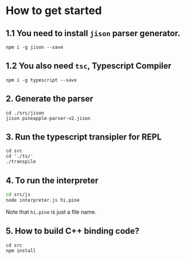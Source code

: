 # How to get started
## 1.1 You need to install `jison` parser generator.
```
npm i -g jison --save
```

## 1.2 You also need `tsc`, Typescript Compiler
```
npm i -g typescript --save
```

## 2. Generate the parser
```
cd ./src/jison
jison pineapple-parser-v2.jison
```

## 3. Run the typescript transipler for REPL
```
cd src
cd './ts/'
./transpile
```

## 4. To run the interpreter
```sh
cd src/js
node interpreter.js hi.pine
```
Note that `hi.pine` is just a file name.

## 5. How to build C++ binding code?
```
cd src
npm install
```